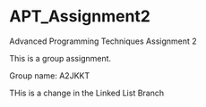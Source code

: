 # APT_Assignment2
Advanced Programming Techniques Assignment 2

This is a group assignment.

Group name: A2JKKT

THis is a change in the Linked List Branch
